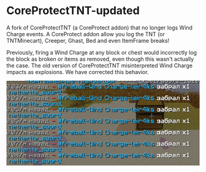 # CoreProtectTNT-updated
A fork of CoreProtectTNT (a CoreProtect addon) that no longer logs Wind Charge events.
A CoreProtect addon allow you log the TNT (or TNTMinecart), Creeper, Ghast, Bed and even ItemFrame breaks!

Previously, firing a Wind Charge at any block or chest would incorrectly log the block as broken or items as removed, even though this wasn't actually the case. 
The old version of CoreProtectTNT misinterpreted Wind Charge impacts as explosions. We have corrected this behavior.

<img src="wind.png" alt="leir4iks">
<div align="center">

